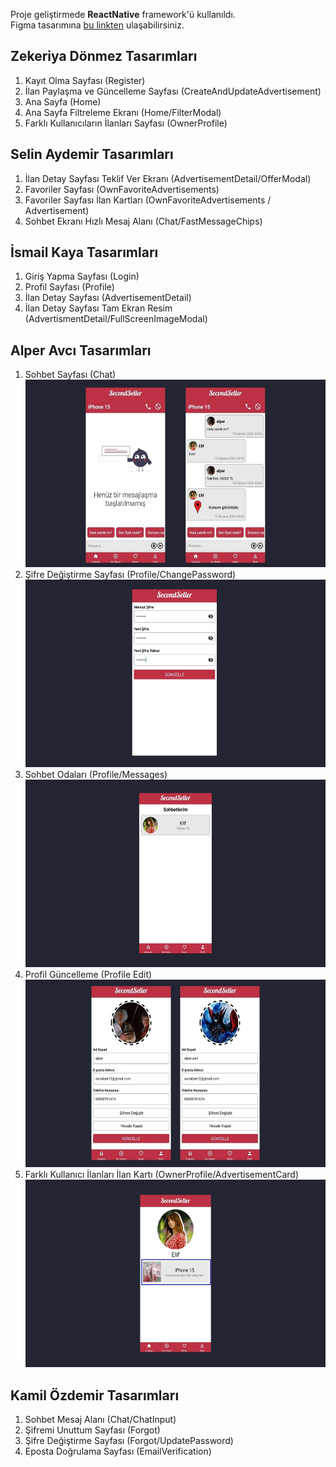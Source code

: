 Proje geliştirmede **ReactNative** framework'ü kullanıldı.<br>
Figma tasarımına [bu linkten](https://www.figma.com/design/CNnsShKFEWdjxSbSwZ3yR6/SecondSeller?node-id=0-1&t=IVpOpLfNFZ7PWeKo-1) ulaşabilirsiniz.

## Zekeriya Dönmez Tasarımları

1. Kayıt Olma Sayfası (Register)
2. İlan Paylaşma ve Güncelleme Sayfası (CreateAndUpdateAdvertisement)
3. Ana Sayfa (Home)
4. Ana Sayfa Filtreleme Ekranı (Home/FilterModal)
5. Farklı Kullanıcıların İlanları Sayfası (OwnerProfile)

## Selin Aydemir Tasarımları

1. İlan Detay Sayfası Teklif Ver Ekranı (AdvertisementDetail/OfferModal)
2. Favoriler Sayfası (OwnFavoriteAdvertisements)
3. Favoriler Sayfası İlan Kartları (OwnFavoriteAdvertisements / Advertisement)
4. Sohbet Ekranı Hızlı Mesaj Alanı (Chat/FastMessageChips)

## İsmail Kaya Tasarımları

1. Giriş Yapma Sayfası (Login)
2. Profil Sayfası (Profile)
3. İlan Detay Sayfası (AdvertisementDetail)
4. İlan Detay Sayfası Tam Ekran Resim (AdvertismentDetail/FullScreenImageModal)

## Alper Avcı Tasarımları

1. Sohbet Sayfası (Chat)
   <img src="./alper_avci_images/chat.jpg" alt="Sohbet Ekranı" height="300" />
2. Şifre Değiştirme Sayfası (Profile/ChangePassword)
   <img src="./alper_avci_images/change-password.jpg" alt="Şifre Güncelleme" height="300" />
3. Sohbet Odaları (Profile/Messages)
   <img src="./alper_avci_images/messages.jpg" alt="Mesajlar Sayfası Tasarımı" height="300" />
4. Profil Güncelleme (Profile Edit)
   <img src="./alper_avci_images/update-profile.jpg" alt="Profil Güncelleme Sayfası Tasarımı" height="300" />
5. Farklı Kullanıcı İlanları İlan Kartı (OwnerProfile/AdvertisementCard)
   <img src="./alper_avci_images/ownerprofile-advertisement.jpg" alt="Filtreleme Tasarımı" height="300" />

## Kamil Özdemir Tasarımları

1. Sohbet Mesaj Alanı (Chat/ChatInput)
2. Şifremi Unuttum Sayfası (Forgot)
3. Şifre Değiştirme Sayfası (Forgot/UpdatePassword)
4. Eposta Doğrulama Sayfası (EmailVerification)
